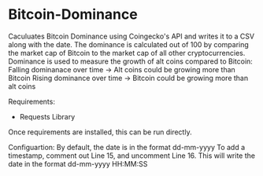 # Bitcoin-Dominance
Caculuates Bitcoin Dominance using Coingecko's API and writes it to a CSV along with the date.
The dominance is calculated out of 100 by comparing the market cap of Bitcoin to the market cap of all other cryptocurrencies.
Dominance is used to measure the growth of alt coins compared to Bitcoin:
    Falling dominanace over time -> Alt coins could be growing more than Bitcoin
    Rising dominance over time -> Bitcoin could be growing more than alt coins

Requirements:
- Requests Library

Once requirements are installed, this can be run directly.

Configuartion:
By default, the date is in the format dd-mm-yyyy
To add a timestamp, comment out Line 15, and uncomment Line 16. This will write the date in the format dd-mm-yyyy HH:MM:SS



